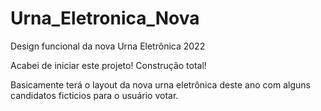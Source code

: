 # Urna_Eletronica_Nova

Design funcional da nova Urna Eletrônica 2022

Acabei de iniciar este projeto! Construção total!

Basicamente terá o layout da nova urna eletrônica deste ano com alguns candidatos ficticios para o usuário votar.


